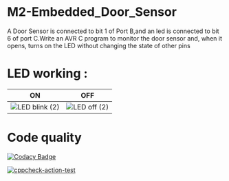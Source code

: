 # M2-Embedded_Door_Sensor
A Door Sensor is connected to bit 1 of Port B,and an led is connected to bit 6 of port C.Write an AVR C program to monitor the door sensor and, when it opens, turns on the LED without changing the state of other pins


# LED working : 

| ON               |                                    OFF                                         |
|-------------------------------|-------------------------------------------------------------|
|![LED blink (2)](https://user-images.githubusercontent.com/94162941/144354913-a146c167-d4dc-470d-86cd-5cd02b28a6a4.png)|![LED off (2)](https://user-images.githubusercontent.com/94162941/144355021-20ca3f72-cab6-4125-9e4b-e7584a9acdb4.png)|

# Code quality
[![Codacy Badge](https://app.codacy.com/project/badge/Grade/cf7871a4e897433092a9d273bbe29984)](https://www.codacy.com/gh/Kapgate/M2-Embedded_Door-sensor/dashboard?utm_source=github.com&amp;utm_medium=referral&amp;utm_content=Kapgate/M2-Embedded_Door-sensor&amp;utm_campaign=Badge_Grade)

[![cppcheck-action-test](https://github.com/Kapgate/M2-Embedded_Door-sensor/actions/workflows/cppcheck.yml/badge.svg)](https://github.com/Kapgate/M2-Embedded_Door-sensor/actions/workflows/cppcheck.yml)


